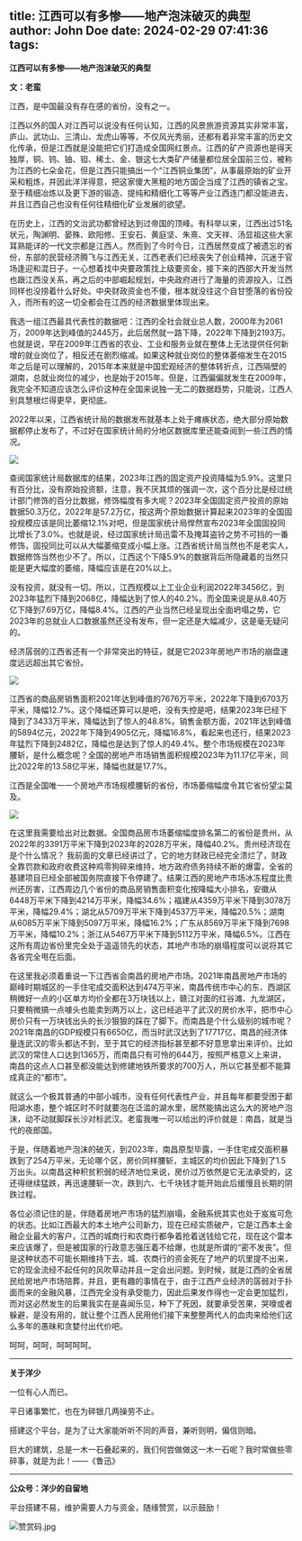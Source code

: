 title: 江西可以有多惨——地产泡沫破灭的典型
author: John Doe
date: 2024-02-29 07:41:36
tags:
---
**江西可以有多惨——地产泡沫破灭的典型**<!--more-->

**文：老蛮**

江西，是中国最没有存在感的省份，没有之一。

江西以外的国人对江西可以说没有任何认知，江西的风景旅游资源其实非常丰富，庐山、武功山、三清山、龙虎山等等，不仅风光秀丽，还都有着非常丰富的历史文化传承，但是江西就是没能把它们打造成全国网红景点。江西的矿产资源也是得天独厚，铜、钨、铀、钽、稀土、金、银这七大类矿产储量都位居全国前三位，被称为江西的七朵金花，但是江西只能搞出一个“江西铜业集团”，从事最原始的矿业开采和粗炼，并因此洋洋得意，把这家傻大黑粗的地方国企当成了江西的镇省之宝。至于精细冶炼以及更下游的锻造、提纯和精细化工等等产业江西连门都没能进去，并且江西自己也没有任何往精细化矿业发展的欲望。

在历史上，江西的文治武功都曾经达到过帝国的顶峰。有科举以来，江西出过51名状元，陶渊明、晏殊、欧阳修、王安石、黄庭坚、朱熹、文天祥、汤显祖这些大家耳熟能详的一代文宗都是江西人。然而到了今时今日，江西居然变成了被遗忘的省份，东部的民营经济腾飞与江西无关，江西老表们已经丧失了创业精神，沉迷于官场逢迎和混日子，一心想着找中央要政策找上级要资金，接下来的西部大开发当然也跟江西没关系，再之后的中部崛起规划，中央政府进行了海量的资源投入，江西同样也没捞着什么好处。中央财政资金也不傻，根本就没往这个自甘堕落的省份投入，而所有的这一切全都会在江西的经济数据里体现出来。

我选一组江西最具代表性的数据吧：江西的全社会就业总人数，2000年为2061万，2009年达到峰值的2445万，此后居然就一路下降，2022年下降到2193万。也就是说，早在2009年江西省的农业、工业和服务业就在整体上无法提供任何新增的就业岗位了，相反还在剧烈缩减。如果这种就业岗位的整体萎缩发生在2015年之后是可以理解的，2015年本来就是中国宏观经济的整体转折点，江西隔壁的湖南，总就业岗位的减少，也是始于2015年。但是，江西偏偏就发生在2009年，我完全不知道应该怎么评价这种在全国来说独一无二的数据趋势，只能说，江西人别具慧根烂得更早，更彻底。

2022年以来，江西省统计局的数据发布就基本上处于瘫痪状态，绝大部分原始数据都停止发布了，不过好在国家统计局的分地区数据库里还能查阅到一些江西的情况。

![](/images/20240228001.png)

查阅国家统计局数据库的结果，2023年江西的固定资产投资降幅为5.9%。这里只有百分比，没有原始投资额，注意，我不厌其烦的强调一次，这个百分比是经过统计部门修饰的百分比数据，修饰幅度有多大呢？2023年全国固定资产投资的原始数据50.3万亿，2022年是57.2万亿，按这两个原始数据计算起来2023年的全国固投规模应该是同比萎缩12.1%对吧，但是国家统计局悍然宣布2023年全国固投同比增长了3.0%。也就是说，经过国家统计局迅雷不及掩耳盗铃之势不可挡的一番修饰，固投同比可以从大幅萎缩变成小幅上涨。江西省统计局当然也不是老实人，数据修饰当然也少不了。所以，江西这个下降5.9%的数据背后所隐藏着的当然只能是更大幅度的萎缩，降幅应该是在20%以上。

没有投资，就没有一切。所以，江西规模以上工业企业利润2022年3456亿，到2023年猛烈下降到2068亿，降幅达到了惊人的40.2%。而全国来说是从8.40万亿下降到7.69万亿，降幅8.4%。江西的产业当然已经呈现出全面坍塌之势，它2023年的总就业人口数据虽然还没有发布，但一定还是大幅减少，这是毫无疑问的。

经济孱弱的江西省还有一个非常突出的特征，就是它2023年房地产市场的崩盘速度远远超出其它省份。

![](/images/20240228002.png)

江西省的商品房销售面积2021年达到峰值的7676万平米，2022年下降到6703万平米，降幅12.7%。这个降幅还算可以是吧，没有失控是吧，结果2023年已经下降到了3433万平米，降幅达到了惊人的48.8%。销售金额方面，2021年达到峰值的5894亿元，2022年下降到4905亿元，降幅16.8%，看起来也还行，结果2023年猛烈下降到2482亿，降幅也是达到了惊人的49.4%。整个市场规模在2023年腰斩，是什么概念呢？全国的房地产市场销售面积规模2023年为11.17亿平米，同比2022年的13.58亿平米，降幅也就是17.7%。

江西是全国唯一一个房地产市场规模腰斩的省份，市场萎缩幅度令其它省份望尘莫及。

![](/images/20240228003.png)

在这里我需要给出对比数据。全国商品房市场萎缩幅度排名第二的省份是贵州，从2022年的3391万平米下降到2023年的2028万平米，降幅40.2%。贵州经济现在是个什么情况？
我前面的文章已经讲过了，它的地方财政已经完全溃烂了，财政全靠罚款和政府收费这种鸡零狗碎来维持，地方政府债务持续不断的爆雷，全省的基建项目已经全部被国务院直接下令停建了。结果江西的房地产市场冰冻程度比贵州还厉害，江西周边几个省份的商品房销售面积变化按降幅大小排名，安徽从6448万平米下降到4214万平米，降幅34.6%；福建从4359万平米下降到3078万平米，降幅29.4%；湖北从5709万平米下降到4537万平米，降幅20.5%；湖南从6085万平米下降到5097万平米，降幅16.2%；广东从8569万平米下降到7698万平米，降幅10.2%；浙江从5467万平米下降到5112万平米，降幅6.5%。江西在这所有周边省份里完全处于遥遥领先的状态，其地产市场的崩塌程度可以说将其它各省完全甩在后面。

在这里我必须着重说一下江西省会南昌的房地产市场。2021年南昌房地产市场的巅峰时期城区的一手住宅成交面积达到474万平米，南昌传统市中心的东、西湖区稍微好一点的小区单方均价全都在3万块钱以上，赣江对面的红谷滩、九龙湖区，只要稍微搞一点噱头也能卖到两万以上，这已经追平了武汉的房价水平，把市中心房价只有一万块钱出头的长沙狠狠的踩在了脚下。而南昌是个什么级别的城市呢？2021年南昌的GDP规模只有6650亿，而当时武汉达到了17717亿，南昌的经济体量连武汉的零头都达不到，至于其它的经济指标甚至都不好意思拿出来评价。比如武汉的常住人口达到1365万，而南昌只有可怜的644万，按照严格意义上来讲，南昌的这点人口甚至都没能达到修建地铁所要求的700万人，所以它甚至都不能算成真正的“都市”。

就这么一个极其普通的中部小城市，没有任何代表性产业，并且每年都要受困于鄱阳湖水患，整个城区时不时就要泡在泛滥的湖水里，居然能搞出这么大的房地产泡沫，动不动就脚踩长沙对标武汉。老蛮我唯一可以给出的评价就是：南昌，就是当代的夜郎国。

于是，伴随着地产泡沫的破灭，到2023年，南昌原型毕露，一手住宅成交面积暴跌到了254万平米，无论哪个区，房价同样腰斩，主城区的均价因此下降到了1.5万出头。以南昌这种积贫积弱的经济地位来说，房价过万依然是它无法承受的，这还得继续猛跌，再迅速腰斩一次，跌到六、七千块钱才能开始此后缓慢且长期的阴跌过程。

各位必须记住的是，伴随着房地产市场的猛烈崩塌，金融系统其实也处于岌岌可危的状态。比如江西最大的本土地产公司新力，现在已经实质破产，它是江西本土金融企业最大的客户，江西的城商行和农商行都争着抢着送钱给它花，现在这个雷本来应该爆了，但是被国家的行政意志强压着不给爆，也就是所谓的“密不发丧”。但是这种状态不可能长期维持下去，城、农商行的资金死在了地产的坑里提不出来，它的现金流经不起任何的风吹草动并且一定会出问题。到时候，就是江西的全省居民给房地产市场陪葬，并且，更有趣的事情在于，由于江西产业经济的孱弱对于扑面而来的金融风暴，江西完全没有承受能力，因此后果发作得也一定会更加猛烈，而对这必然发生的后果我实在是喜闻乐见，种下了死因，就要承受苦果，哭嚎或者躲避，是没有用的，就让整个江西人民用他们接下来整整两代人的血肉来给他们这么多年的愚昧和贪婪付出代价吧。

呵呵，呵呵，呵呵呵呵。
- - -
**关于洋少**

一位有心人而已。

平日诸事繁忙，也在为碎银几两操劳不止。

搭建这个平台，是为了让大家能听听不同的声音，兼听则明，偏信则暗。

巨大的建筑，总是一木一石叠起来的，我们何尝做做这一木一石呢？我时常做些零碎事，就是为此！——《鲁迅》

---

**公众号：洋少的自留地** 

平台搭建不易，维护需要人力与资金，随缘赞赏，以示鼓励！

![赞赏码.jpg](/images/shang.jpg)